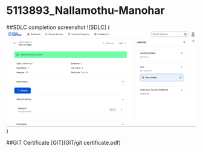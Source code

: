 # 5113893_Nallamothu-Manohar

##SDLC completion screenshot
![SDLC]
(![SDLC/Agile gl.png](https://github.com/manu7658/5113893_Nallamothu-Manohar/blob/main/SDLC/Agile%20gl.png))

##GIT Certificate
[GIT](GIT/git certificate.pdf)